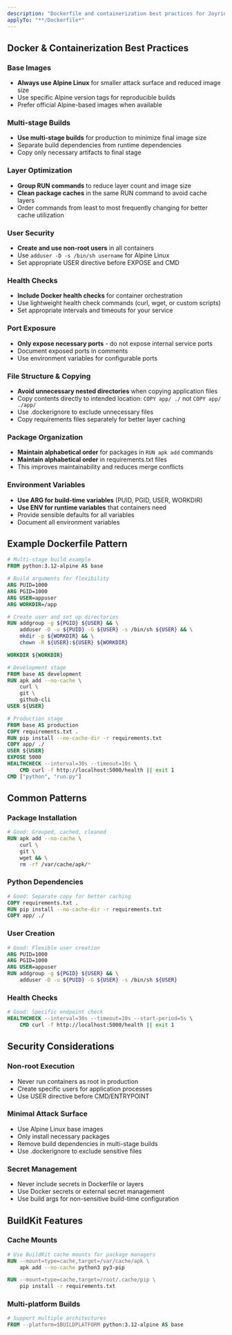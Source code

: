 ```yaml
---
description: "Dockerfile and containerization best practices for Joyride DNS Service"
applyTo: "**/Dockerfile*"
---
```


## Docker & Containerization Best Practices

### Base Images
- **Always use Alpine Linux** for smaller attack surface and reduced image size
- Use specific Alpine version tags for reproducible builds
- Prefer official Alpine-based images when available

### Multi-stage Builds
- **Use multi-stage builds** for production to minimize final image size
- Separate build dependencies from runtime dependencies
- Copy only necessary artifacts to final stage

### Layer Optimization
- **Group RUN commands** to reduce layer count and image size
- **Clean package caches** in the same RUN command to avoid cache layers
- Order commands from least to most frequently changing for better cache utilization

### User Security
- **Create and use non-root users** in all containers
- Use `adduser -D -s /bin/sh username` for Alpine Linux
- Set appropriate USER directive before EXPOSE and CMD

### Health Checks
- **Include Docker health checks** for container orchestration
- Use lightweight health check commands (curl, wget, or custom scripts)
- Set appropriate intervals and timeouts for your service

### Port Exposure
- **Only expose necessary ports** - do not expose internal service ports
- Document exposed ports in comments
- Use environment variables for configurable ports

### File Structure & Copying
- **Avoid unnecessary nested directories** when copying application files
- Copy contents directly to intended location: `COPY app/ ./` not `COPY app/ ./app/`
- Use .dockerignore to exclude unnecessary files
- Copy requirements files separately for better layer caching

### Package Organization
- **Maintain alphabetical order** for packages in `RUN apk add` commands
- **Maintain alphabetical order** in requirements.txt files
- This improves maintainability and reduces merge conflicts

### Environment Variables
- **Use ARG for build-time variables** (PUID, PGID, USER, WORKDIR)
- **Use ENV for runtime variables** that containers need
- Provide sensible defaults for all variables
- Document all environment variables

## Example Dockerfile Pattern

```dockerfile
# Multi-stage build example
FROM python:3.12-alpine AS base

# Build arguments for flexibility
ARG PUID=1000
ARG PGID=1000
ARG USER=appuser
ARG WORKDIR=/app

# Create user and set up directories
RUN addgroup -g ${PGID} ${USER} && \
    adduser -D -u ${PUID} -G ${USER} -s /bin/sh ${USER} && \
    mkdir -p ${WORKDIR} && \
    chown -R ${USER}:${USER} ${WORKDIR}

WORKDIR ${WORKDIR}

# Development stage
FROM base AS development
RUN apk add --no-cache \
    curl \
    git \
    github-cli
USER ${USER}

# Production stage  
FROM base AS production
COPY requirements.txt .
RUN pip install --no-cache-dir -r requirements.txt
COPY app/ ./
USER ${USER}
EXPOSE 5000
HEALTHCHECK --interval=30s --timeout=10s \
    CMD curl -f http://localhost:5000/health || exit 1
CMD ["python", "run.py"]
```

## Common Patterns

### Package Installation
```dockerfile
# Good: Grouped, cached, cleaned
RUN apk add --no-cache \
    curl \
    git \
    wget && \
    rm -rf /var/cache/apk/*
```

### Python Dependencies
```dockerfile
# Good: Separate copy for better caching
COPY requirements.txt .
RUN pip install --no-cache-dir -r requirements.txt
COPY app/ ./
```

### User Creation
```dockerfile
# Good: Flexible user creation
ARG PUID=1000
ARG PGID=1000
ARG USER=appuser
RUN addgroup -g ${PGID} ${USER} && \
    adduser -D -u ${PUID} -G ${USER} -s /bin/sh ${USER}
```

### Health Checks
```dockerfile
# Good: Specific endpoint check
HEALTHCHECK --interval=30s --timeout=10s --start-period=5s \
    CMD curl -f http://localhost:5000/health || exit 1
```

## Security Considerations

### Non-root Execution
- Never run containers as root in production
- Create specific users for application processes
- Use USER directive before CMD/ENTRYPOINT

### Minimal Attack Surface
- Use Alpine Linux base images
- Only install necessary packages
- Remove build dependencies in multi-stage builds
- Use .dockerignore to exclude sensitive files

### Secret Management
- Never include secrets in Dockerfile or layers
- Use Docker secrets or external secret management
- Use build args for non-sensitive build-time configuration

## BuildKit Features

### Cache Mounts
```dockerfile
# Use BuildKit cache mounts for package managers
RUN --mount=type=cache,target=/var/cache/apk \
    apk add --no-cache python3 py3-pip

RUN --mount=type=cache,target=/root/.cache/pip \
    pip install -r requirements.txt
```

### Multi-platform Builds
```dockerfile
# Support multiple architectures
FROM --platform=$BUILDPLATFORM python:3.12-alpine AS base
```
